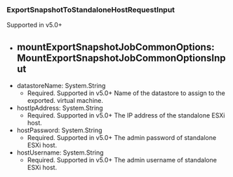 ### ExportSnapshotToStandaloneHostRequestInput
Supported in v5.0+

- mountExportSnapshotJobCommonOptions: MountExportSnapshotJobCommonOptionsInput
  - 
- datastoreName: System.String
  - Required. Supported in v5.0+
      Name of the datastore to assign to the exported. virtual machine.
- hostIpAddress: System.String
  - Required. Supported in v5.0+
      The IP address of the standalone ESXi host.
- hostPassword: System.String
  - Required. Supported in v5.0+
      The admin password of standalone ESXi host.
- hostUsername: System.String
  - Required. Supported in v5.0+
      The admin username of standalone ESXi host.
